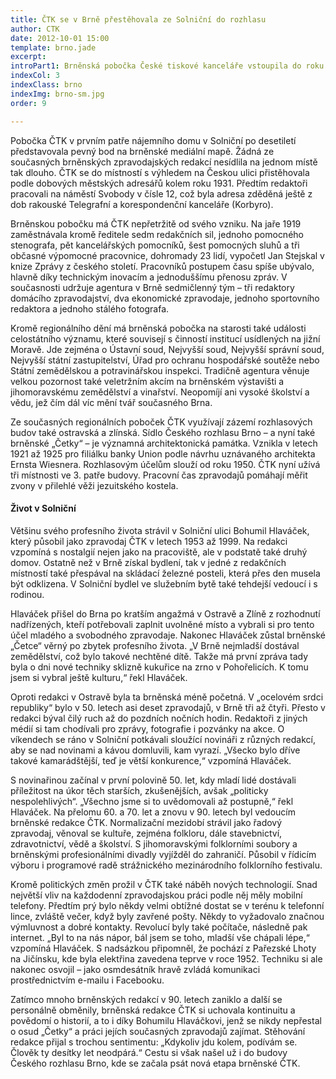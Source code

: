 ```yaml
---
title: ČTK se v Brně přestěhovala ze Solniční do rozhlasu
author: CTK
date: 2012-10-01 15:00
template: brno.jade
excerpt: 
introPart1: Brněnská pobočka České tiskové kanceláře vstoupila do roku 2015 v nových redakčních prostorách v budově Českého rozhlasu v Beethovenově ulici. V prosinci totiž po více než 80 letech odešla z redakce v Solniční ulici. Důvodem stěhování je snaha o hospodárnost. Nově pronajaté místnosti v rozhlasové budově lépe odpovídají současným potřebám agentury.
indexCol: 3
indexClass: brno
indexImg: brno-sm.jpg
order: 9

---
```


Pobočka ČTK v prvním patře nájemního domu v Solniční po desetiletí představovala pevný bod na brněnské mediální mapě. Žádná ze současných brněnských zpravodajských redakcí nesídlila na jednom místě tak dlouho. ČTK se do místností s výhledem na Českou ulici přistěhovala podle dobových městských adresářů kolem roku 1931. Předtím redaktoři pracovali na náměstí Svobody v čísle 12, což byla adresa zděděná ještě z dob rakouské Telegrafní a korespondenční kanceláře (Korbyro).

Brněnskou pobočku má ČTK nepřetržitě od svého vzniku. Na jaře 1919 zaměstnávala kromě ředitele sedm redakčních sil, jednoho pomocného stenografa, pět kancelářských pomocníků, šest pomocných sluhů a tři občasné výpomocné pracovnice, dohromady 23 lidí, vypočetl Jan Stejskal v knize Zprávy z českého století. Pracovníků postupem času spíše ubývalo, hlavně díky technickým inovacím a jednoduššímu přenosu zpráv. V současnosti udržuje agentura v Brně sedmičlenný tým – tři redaktory domácího zpravodajství, dva ekonomické zpravodaje, jednoho sportovního redaktora a jednoho stálého fotografa.

Kromě regionálního dění má brněnská pobočka na starosti také události celostátního významu, které souvisejí s činností institucí usídlených na jižní Moravě. Jde zejména o Ústavní soud, Nejvyšší soud, Nejvyšší správní soud, Nejvyšší státní zastupitelství, Úřad pro ochranu hospodářské soutěže nebo Státní zemědělskou a potravinářskou inspekci. Tradičně agentura věnuje velkou pozornost také veletržním akcím na brněnském výstavišti a jihomoravskému zemědělství a vinařství. Neopomíjí ani vysoké školství a vědu, jež čím dál víc mění tvář současného Brna.

Ze současných regionálních poboček ČTK využívají zázemí rozhlasových budov také ostravská a zlínská. Sídlo Českého rozhlasu Brno – a nyní také brněnské „Četky“ – je významná architektonická památka. Vznikla v letech 1921 až 1925 pro filiálku banky Union podle návrhu uznávaného architekta Ernsta Wiesnera. Rozhlasovým účelům slouží od roku 1950. ČTK nyní užívá tři místnosti ve 3. patře budovy. Pracovní čas zpravodajů pomáhají měřit zvony v přilehlé věži jezuitského kostela.

#### Život v Solniční

Většinu svého profesního života strávil v Solniční ulici Bohumil Hlaváček, který působil jako zpravodaj ČTK v letech 1953 až 1999. Na redakci vzpomíná s nostalgií nejen jako na pracoviště, ale v podstatě také druhý domov. Ostatně než v Brně získal bydlení, tak v jedné z redakčních místností také přespával na skládací železné posteli, která přes den musela být odklizena. V Solniční bydlel ve služebním bytě také tehdejší vedoucí i s rodinou.

Hlaváček přišel do Brna po kratším angažmá v Ostravě a Zlíně z rozhodnutí nadřízených, kteří potřebovali zaplnit uvolněné místo a vybrali si pro tento účel mladého a svobodného zpravodaje. Nakonec Hlaváček zůstal brněnské „Četce“ věrný po zbytek profesního života. „V Brně nejmladší dostával zemědělství, což bylo takové nechtěné dítě. Takže má první zpráva tady byla o dni nové techniky sklizně kukuřice na zrno v Pohořelicích. K tomu jsem si vybral ještě kulturu,“ řekl Hlaváček.

Oproti redakci v Ostravě byla ta brněnská méně početná. V „ocelovém srdci republiky“ bylo v 50. letech asi deset zpravodajů, v Brně tři až čtyři. Přesto v redakci býval čilý ruch až do pozdních nočních hodin. Redaktoři z jiných médií si tam chodívali pro zprávy, fotografie i pozvánky na akce. O víkendech se ráno v Solniční potkávali sloužící novináři z různých redakcí, aby se nad novinami a kávou domluvili, kam vyrazí. „Všecko bylo dříve takové kamarádštější, teď je větší konkurence,“ vzpomíná Hlaváček.

S novinařinou začínal v první polovině 50. let, kdy mladí lidé dostávali příležitost na úkor těch starších, zkušenějších, avšak „politicky nespolehlivých“. „Všechno jsme si to uvědomovali až postupně,“ řekl Hlaváček. Na přelomu 60. a 70. let a znovu v 90. letech byl vedoucím brněnské redakce ČTK. Normalizační mezidobí strávil jako řadový zpravodaj, věnoval se kultuře, zejména folkloru, dále stavebnictví, zdravotnictví, vědě a školství. S jihomoravskými folklorními soubory a brněnskými profesionálními divadly vyjížděl do zahraničí. Působil v řídicím výboru i programové radě strážnického mezinárodního folklorního festivalu.

Kromě politických změn prožil v ČTK také náběh nových technologií. Snad největší vliv na každodenní zpravodajskou práci podle něj měly mobilní telefony. Předtím prý bylo někdy velmi obtížné dostat se v terénu k telefonní lince, zvláště večer, když byly zavřené pošty. Někdy to vyžadovalo značnou výmluvnost a dobré kontakty. Revolucí byly také počítače, následně pak internet. „Byl to na nás nápor, bál jsem se toho, mladší vše chápali lépe,“ vzpomíná Hlaváček. S nadsázkou připomněl, že pochází z Pařezské Lhoty na Jičínsku, kde byla elektřina zavedena teprve v roce 1952. Techniku si ale nakonec osvojil – jako osmdesátník hravě zvládá komunikaci prostřednictvím e-mailu i Facebooku.

Zatímco mnoho brněnských redakcí v 90. letech zaniklo a další se personálně obměnily, brněnská redakce ČTK si uchovala kontinuitu a povědomí o historií, a to i díky Bohumilu Hlaváčkovi, jenž se nikdy nepřestal o osud „Četky“ a práci jejích současných zpravodajů zajímat. Stěhování redakce přijal s trochou sentimentu: „Kdykoliv jdu kolem, podívám se. Člověk ty desítky let neodpárá.“ Cestu si však našel už i do budovy Českého rozhlasu Brno, kde se začala psát nová etapa brněnské ČTK.

